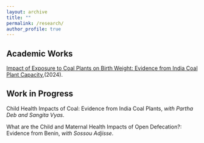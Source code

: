 ```yaml
---
layout: archive
title: ""
permalink: /research/
author_profile: true
---
```



<h2>Academic Works</h2>

[Impact of Exposure to Coal Plants on Birth Weight: Evidence from India Coal Plant Capacity](https://academicworks.cuny.edu/hc_sas_etds/1195),(2024).

<h2>Work in Progress</h2>

Child Health Impacts of Coal: Evidence from India Coal Plants, *with Partha Deb and Sangita Vyas*.

What are the Child and Maternal Health Impacts of Open Defecation?: Evidence from Benin, *with Sossou Adjisse*.

